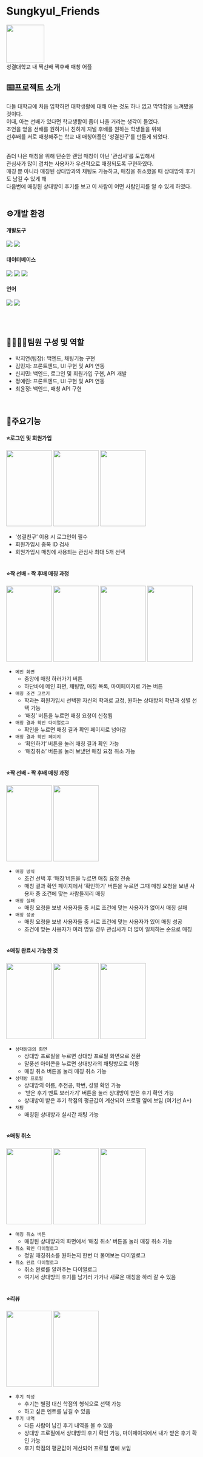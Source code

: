 # Sungkyul_Friends
<img src="https://github.com/neonadeul/Sungkyul_Friends/assets/119486666/1acebf65-fb39-49cd-8fc8-06840110875a" width="100" height="100"> <br>
성결대학교 내 짝선배 짝후배 매칭 어플 <br>


## ⌨️프로젝트 소개
다들 대학교에 처음 입학하면 대학생활에 대해 아는 것도 하나 없고 막막함을 느껴봤을 것이다.<br>
이때, 아는 선배가 있다면 학교생활이 좀더 나을 거라는 생각이 들었다.<br>
조언을 얻을 선배를 원하거나 친하게 지낼 후배를 원하는 학생들을 위해 <br>
선후배를 서로 매칭해주는 학교 내 매칭어플인 ‘성결친구’를 만들게 되었다.<br><br>

좀더 나은 매칭을 위해 단순한 랜덤 매칭이 아닌 '관심사'를 도입해서 <br>
관심사가 많이 겹치는 사용자가 우선적으로 매칭되도록 구현하였다.<br>
매칭 뿐 아니라 매칭된 상대방과의 채팅도 가능하고, 매칭을 취소했을 때 상대방의 후기도 남길 수 있게 해 <br>
다음번에 매칭된 상대방이 후기를 보고 이 사람이 어떤 사람인지를 알 수 있게 하였다.<br>
<br>

## ⚙️개발 환경
#### 개발도구
<img src="https://img.shields.io/badge/androidstudio-3DDC84?style=for-the-badge&logo=androidstudio&logoColor=white"> <img src="https://img.shields.io/badge/visualstudiocode-007ACC?style=for-the-badge&logo=visualstudiocode&logoColor=white">

#### 데이터베이스
<img src="https://img.shields.io/badge/firebase-FFCA28?style=for-the-badge&logo=firebase&logoColor=white"> <img src="https://img.shields.io/badge/amazonrds-527FFF?style=for-the-badge&logo=amazonrds&logoColor=white"> <img src="https://img.shields.io/badge/mysql-4479A1?style=for-the-badge&logo=mysql&logoColor=white">

#### 언어
<img src="https://img.shields.io/badge/Java-ED8B00?style=for-the-badge&logo=openjdk&logoColor=white"> <img src="https://img.shields.io/badge/php-777BB4?style=for-the-badge&logo=php&logoColor=white">

<br><br>

## 👨‍👩‍👧‍👦팀원 구성 및 역할
- 박지연(팀장): 백엔드, 채팅기능 구현
- 김민지: 프론트엔드, UI 구현 및 API 연동
- 신지민: 백엔드, 로그인 및 회원가입 구현, API 개발
- 정예린: 프론트엔드, UI 구현 및 API 연동
- 최윤정: 백엔드, 매칭 API 구현
<br>

## 📌주요기능
#### ⭐로그인 및 회원가입
<img src="https://github.com/neonadeul/Sungkyul_Friends/assets/119486666/9c67efd8-3142-4afb-b5e2-a31f97d9b9c4" width="120" height="200"> <img src="https://github.com/neonadeul/Sungkyul_Friends/assets/119486666/8a578231-d21c-41a5-8c32-d185d27c756b" width="120" height="200"> <img src="https://github.com/neonadeul/Sungkyul_Friends/assets/119486666/f4a02dab-9f10-4e47-ac5d-f1bb00214fae" width="120" height="200">

- ‘성결친구’ 이용 시 로그인이 필수
- 회원가입시 중복 ID 검사
- 회원가입시 매칭에 사용되는 관심사 최대 5개 선택<br><br>


#### ⭐짝 선배 - 짝 후배 매칭 과정
<img src="https://github.com/neonadeul/Sungkyul_Friends/assets/119486666/ea0ca8bb-5201-4010-a39f-8a0d510de1bc" width="120" height="200"> <img src="https://github.com/neonadeul/Sungkyul_Friends/assets/119486666/991c99cc-ae9f-4ddd-8140-23709eb50c80" width="120" height="200"> <img src="https://github.com/neonadeul/Sungkyul_Friends/assets/119486666/3c01d1a4-2efb-440c-b78e-baf7450433e7" width="120" height="200"> <img src="https://github.com/neonadeul/Sungkyul_Friends/assets/119486666/ab566c26-c615-4e23-84fa-2638e20a83f5" width="120" height="200">

- `메인 화면`
  - 중앙에 매칭 하러가기 버튼
  - 하단바에 메인 화면, 채팅방, 매칭 목록, 마이페이지로 가는 버튼
- `매칭 조건 고르기`
  - 학과는 회원가입시 선택한 자신의 학과로 고정, 원하는 상대방의 학년과 성별 선택 가능
  - ‘매칭’ 버튼을 누르면 매칭 요청이 신청됨
- `매칭 결과 확인 다이얼로그`
  - 확인을 누르면 매칭 결과 확인 페이지로 넘어감
- `매칭 결과 확인 페이지`
  - ‘확인하기’ 버튼을 눌러 매칭 결과 확인 가능
  - ‘매칭취소’ 버튼을 눌러 보냈던 매칭 요청 취소 가능<br><br>


#### ⭐짝 선배 - 짝 후배 매칭 과정
<img src="https://github.com/neonadeul/Sungkyul_Friends/assets/119486666/50465eaf-7594-45f8-8b8a-50e178eff63e" width="120" height="200"> <img src="https://github.com/neonadeul/Sungkyul_Friends/assets/119486666/e63e95cc-62ee-45b6-999f-692b3da8df99" width="120" height="200">

- `매칭 방식`
  - 조건 선택 후 ‘매칭’버튼을 누르면 매칭 요청 전송
  - 매칭 결과 확인 페이지에서 ‘확인하기’ 버튼을 누르면 그때 매칭 요청을 보낸 사용자 중 조건에 맞는 사람들끼리 매칭
- `매칭 실패`
  - 매칭 요청을 보낸 사용자들 중 서로 조건에 맞는 사용자가 없어서 매칭 실패
- `매칭 성공`
  - 매칭 요청을 보낸 사용자들 중 서로 조건에 맞는 사용자가 있어 매칭 성공
  - 조건에 맞는 사용자가 여러 명일 경우 관심사가 더 많이 일치하는 순으로 매칭<br><br>

#### ⭐매칭 완료시 가능한 것
<img src="https://github.com/neonadeul/Sungkyul_Friends/assets/119486666/279e01eb-3247-4935-82d3-156fcdc586dd" width="120" height="200"> <img src="https://github.com/neonadeul/Sungkyul_Friends/assets/119486666/ba84dd23-74cf-40c6-9399-8e1be6249ce6" width="120" height="200"> <img src="https://github.com/neonadeul/Sungkyul_Friends/assets/119486666/53e56e23-c2d3-4aae-826f-ce56fdb12584" width="120" height="200">

- `상대방과의 화면`
  - 상대방 프로필을 누르면 상대방 프로필 화면으로 전환
  - 말풍선 아이콘을 누르면 상대방과의 채팅방으로 이동
  - 매칭 취소 버튼을 눌러 매칭 취소 가능
- `상대방 프로필`
  - 상대방의 이름, 주전공, 학번, 성별 확인 가능
  - ‘받은 후기 멘트 보러가기’ 버튼을 눌러 상대방이 받은 후기 확인 가능
  - 상대방이 받은 후기 학점의 평균값이 계산되어 프로필 옆에 보임 (여기선 A+)
- `채팅`
  - 매칭된 상대방과 실시간 채팅 가능<br><br>


#### ⭐매칭 취소
<img src="https://github.com/neonadeul/Sungkyul_Friends/assets/119486666/0b25c962-8bde-4873-ac9f-6f35c5c16d65" width="120" height="200"> <img src="https://github.com/neonadeul/Sungkyul_Friends/assets/119486666/19ba325d-676c-4a4d-9f69-771ab9c46e00" width="120" height="200"> <img src="https://github.com/neonadeul/Sungkyul_Friends/assets/119486666/224d0cdd-2916-4ed7-84c3-5c3b5357d3b0" width="120" height="200">

- `매칭 취소 버튼`
  - 매칭된 상대방과의 화면에서 ‘매칭 취소’ 버튼을 눌러 매칭 취소 가능
- `취소 확인 다이얼로그`
  - 정말 매칭취소를 원하는지 한번 더 물어보는 다이얼로그
- `취소 완료 다이얼로그`
  - 취소 완료를 알려주는 다이얼로그
  - 여기서 상대방의 후기를 남기러 가거나 새로운 매칭을 하러 갈 수 있음<br><br>


#### ⭐리뷰
<img src="https://github.com/neonadeul/Sungkyul_Friends/assets/119486666/68aee73e-2e66-4d6d-a3fc-db7459257feb" width="120" height="200"> <img src="https://github.com/neonadeul/Sungkyul_Friends/assets/119486666/f2bd10cd-0178-4fb7-9eba-d681ea802e5f" width="120" height="200">

- `후기 작성`
  - 후기는 별점 대신 학점의 형식으로 선택 가능
  - 하고 싶은 멘트를 남길 수 있음
- `후기 내역`
  - 다른 사람이 남긴 후기 내역을 볼 수 있음
  - 상대방 프로필에서 상대방의 후기 확인 가능, 마이페이지에서 내가 받은 후기 확인 가능
  - 후기 학점의 평균값이 계산되어 프로필 옆에 보임

